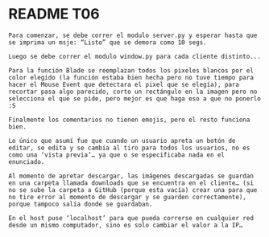 # README T06


	Para comenzar, se debe correr el modulo server.py y esperar hasta que se imprima un msje: “Listo” que se demora como 10 segs.

	Luego se debe correr el modulo window.py para cada cliente distinto...

	Para la función Blade se reemplazan todos los pixeles blancos por el color elegido (la función estaba bien hecha pero no tuve tiempo para hacer el Mouse Event que detectara el pixel que se elegía), para recortar pasa algo parecido, corto un rectángulo en la imagen pero no selecciona el que se pide, pero mejor es que haga eso a que no ponerlo :S

	Finalmente los comentarios no tienen emojis, pero el resto funciona bien.

	Lo único que asumí fue que cuando un usuario apreta un botón de editar, se edita y se cambia al tiro para todos los usuarios, no es como una ‘vista previa’… ya que o se especificaba nada en el enunciado.

	Al momento de apretar descargar, las imágenes descargadas se guardan en una carpeta llamada downloads que se encuentra en el cliente… (si no se sube la carpeta a GitHub (porque esta vacía) crear una para que no tire error al momento de descargar y se guarden correctamente), porque tampoco salía donde se guardaban.

	En el host puse ‘localhost’ para que pueda correrse en cualquier red desde un mismo computador, sino es solo cambiar el valor a la IP… 